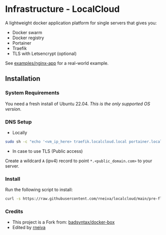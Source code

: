 # Infrastructure - LocalCloud

A lightweight docker application platform for single servers that gives you:

- Docker swarm
- Docker registry
- Portainer
- Traefik
- TLS with Letsencrypt (optional)

See [examples/nginx-app](./examples/nginx-app) for a real-world example.

## Installation

### System Requirements

You need a fresh install of Ubuntu 22.04. _This is the only supported OS version._

### DNS Setup

- Locally

```bash
sudo sh -c "echo '<vm_ip_here> traefik.localcloud.local portainer.localcloud.local registry.localcloud.local' >> /etc/hosts"
```

- In case to use TLS (Public access)

Create a wildcard `A` (ipv4) record to point `*.<public_domain.com>` to your server.

### Install

Run the following script to install:

```bash
curl -s https://raw.githubusercontent.com/rneiva/localcloud/main/pre-flight.sh | sudo -E bash
```

### Credits

- This project is a Fork from: [badsyntax/docker-box](https://github.com/badsyntax/docker-box)
- Edited by [rneiva](https://github.com/rneiva)